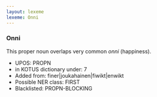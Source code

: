 ```yaml
---
layout: lexeme
lexeme: Onni
---
```


###  Onni

This proper noun overlaps  very common *onni* (happiness).
* UPOS:  PROPN
* in KOTUS dictionary under:  7
* Added from:  finer|joukahainen|fiwikt|enwikt
* Possible NER class:  FIRST
* Blacklisted:  PROPN-BLOCKING

